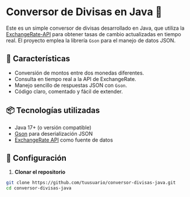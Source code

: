 # Conversor de Divisas en Java 💱

Este es un simple conversor de divisas desarrollado en Java, que utiliza la [ExchangeRate-API](https://www.exchangerate-api.com/) para obtener tasas de cambio actualizadas en tiempo real. El proyecto emplea la librería `Gson` para el manejo de datos JSON.

## 🚀 Características

- Conversión de montos entre dos monedas diferentes.
- Consulta en tiempo real a la API de ExchangeRate.
- Manejo sencillo de respuestas JSON con `Gson`.
- Código claro, comentado y fácil de extender.

## 📦 Tecnologías utilizadas

- Java 17+ (o versión compatible)
- [Gson](https://github.com/google/gson) para deserialización JSON
- [ExchangeRate API](https://www.exchangerate-api.com/) como fuente de datos

## 🔧 Configuración

1. **Clonar el repositorio**

```bash
git clone https://github.com/tuusuario/conversor-divisas-java.git
cd conversor-divisas-java
